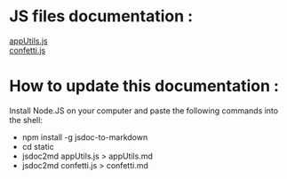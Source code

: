 # JS files documentation :

[appUtils.js](/tusmo_web/static/appUtils.md)  
[confetti.js](/tusmo_web/static/confetti.md)

# How to update this documentation  :

Install Node.JS on your computer and paste the following commands into the shell:

- npm install -g jsdoc-to-markdown
- cd static
- jsdoc2md appUtils.js > appUtils.md
- jsdoc2md confetti.js > confetti.md
